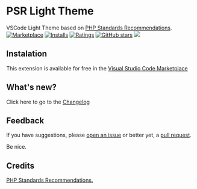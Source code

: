 # PSR Light Theme

VSCode Light Theme based on [PHP Standards Recommendations]([https://www.php-fig.org/](https://www.php-fig.org/)).
[![Marketplace](https://vsmarketplacebadge.apphb.com/version/brunobandev.psr-theme-vscode.svg)](https://marketplace.visualstudio.com/items/brunobandev.psr-theme-vscode) [![Installs](https://vsmarketplacebadge.apphb.com/installs/brunobandev.psr-theme-vscode.svg)](https://marketplace.visualstudio.com/items/brunobandev.psr-theme-vscode) [![Ratings](https://vsmarketplacebadge.apphb.com/rating-short/brunobandev.psr-theme-vscode.svg)](https://marketplace.visualstudio.com/items/brunobandev.psr-theme-vscode) [![GitHub stars](https://img.shields.io/github/stars/brunobandev/psr-theme-vscode.svg?style=social&label=Star&maxAge=2592000)](https://github.com/brunobandev/psr-theme-vscode)
![](https://raw.githubusercontent.com/brunobandev/psr-theme-vscode/master/screenshots/preview.png)

## Instalation

This extension is available for free in the [Visual Studio Code Marketplace](https://marketplace.visualstudio.com/items?itemName=brunobandev.psr-theme-vscode)

## What's new?

Click here to go to the [Changelog](https://github.com/brunobandev/psr-theme-vscode/blob/master/CHANGELOG.md)

## Feedback

If you have suggestions, please  [open an issue](https://github.com/brunobandev/psr-theme-vscode/issues)  or better yet, a  [pull request](https://github.com/brunobandev/psr-theme-vscode/pulls).

Be nice.

## Credits

[PHP Standards Recommendations.]([https://www.php-fig.org/](https://www.php-fig.org/))